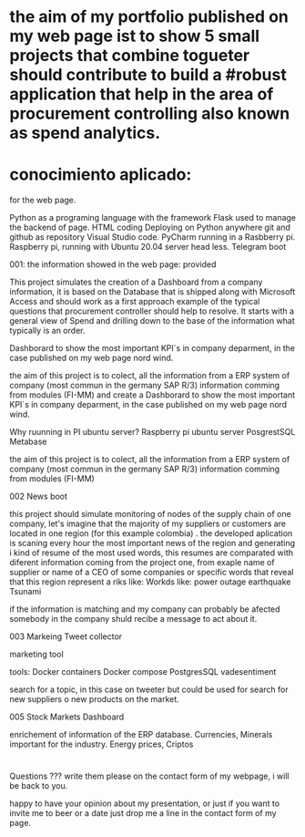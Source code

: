 # the aim of my portfolio published on my web page ist to show 5 small projects that combine togueter should contribute to build a #robust application that help in the area of procurement controlling also known as spend analytics. 
#
# conocimiento aplicado:

for the web page.

Python as a programing language with the framework Flask used to manage the backend of page. 
HTML coding
Deploying on Python anywhere
git and github as repository
Visual Studio code. 
PyCharm running in a Rasbberry pi.
Raspberry pi, running with Ubuntu 20.04 server head less. 
Telegram boot 

001: the information showed in the web page: provided 

This project simulates the creation of a Dashboard from a company information, it is based on the Database that is shipped along with Microsoft Access and should work as a first approach example of the typical questions that procurement controller should help to resolve. It starts with a general view of Spend and drilling down to the base of the information what typically is an order. 

Dashborard to show the most important KPI´s in company deparment, in the case published on my web page nord wind.

the aim of this project is to colect, all the information from a ERP system of company (most commun in the germany SAP R/3)
information comming from modules (FI-MM) and create a Dashborard to show the most important KPI´s in company deparment, in the case published on my web page nord wind.


Why ruunning in PI ubuntu server?
Raspberry pi
ubuntu server
PosgrestSQL
Metabase

the aim of this project is to colect, all the information from a ERP system of company (most commun in the germany SAP R/3)
information comming from modules (FI-MM)


002 News boot

this project should simulate monitoring of nodes of the supply chain of one company, let's imagine that the majority of my suppliers or customers are located in one region (for this example colombia) . the developed aplication is scaning every hour the most important news of the region and generating i kind of resume of the most used words, this resumes are comparated with diferent information coming from the project one, from exaple name of supplier or name of a CEO of some companies or specific words that reveal that this region represent a riks like: 
Workds like: 
power outage
earthquake
Tsunami 
<!-- the monitoring should not just 
Risk Radar profiles and monitors your supply network to reveal risk in real time. Be more risk aware, counter threats more proactively and avoid costs.
monitors your supply chain risk in real time so you can accurately understand your risk exposure and make the right decisions. -->




if the information is matching and my company can probably be afected somebody in the company shuld recibe a message to act about it. 

003 Markeing Tweet collector 

marketing tool

tools:
Docker containers
Docker compose
PostgresSQL
vadesentiment

search for a topic, in this case on tweeter but could be used for search for new suppliers o new products on the market. 

005  Stock Markets Dashboard

enrichement of information of the ERP database. Currencies, Minerals important for the industry. Energy  prices, Criptos

#
Questions ??? write them please on the contact form of my webpage,  i will be back to you. 

happy to have your opinion about my presentation, or just if you want to invite me to beer or a date just drop me a line in the contact form of my page. 